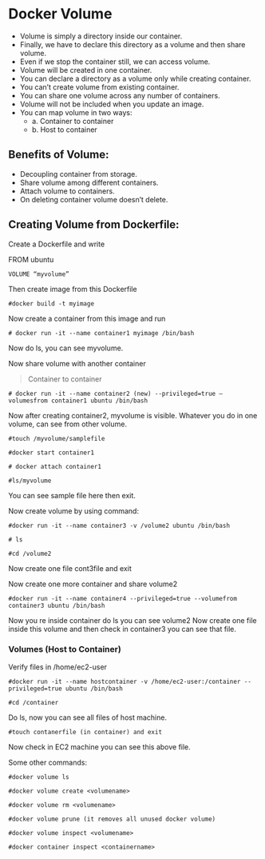 # Docker Volume
- Volume is simply a directory inside our container.
- Finally, we have to declare this directory as a volume and then share volume.
- Even if we stop the container still, we can access volume.
- Volume will be created in one container.
- You can declare a directory as a volume only while creating container.
- You can’t create volume from existing container.
- You can share one volume across any number of containers.
- Volume will not be included when you update an image.
- You can map volume in two ways:
  - a. Container to container
  - b. Host to container

## Benefits of Volume:
- Decoupling container from storage.
- Share volume among different containers.
- Attach volume to containers.
- On deleting container volume doesn’t delete.

## Creating Volume from Dockerfile:
Create a Dockerfile and write

FROM ubuntu

```
VOLUME “myvolume”
```

Then create image from this Dockerfile
```
#docker build -t myimage
```

Now create a container from this image and run
```
# docker run -it --name container1 myimage /bin/bash
```

Now do ls, you can see myvolume.


Now share volume with another container

> Container to container

```
# docker run -it --name container2 (new) --privileged=true –volumesfrom container1 ubuntu /bin/bash
```      

Now after creating container2, myvolume is visible. Whatever you do in one volume, can see from other volume.

```
#touch /myvolume/samplefile
```

```
#docker start container1
```

```
# docker attach container1
```

```
#ls/myvolume
```

You can see sample file here then exit.

Now create volume by using command:

```
#docker run -it --name container3 -v /volume2 ubuntu /bin/bash
```

```
# ls
```

```
#cd /volume2
```

Now create one file cont3file and exit

Now create one more container and share volume2
```
#docker run -it --name container4 --privileged=true --volumefrom container3 ubuntu /bin/bash
```

Now you re inside container do ls you can see volume2
Now create one file inside this volume and then check in container3 you can see that file.

### Volumes (Host to Container)
Verify files in /home/ec2-user

```
#docker run -it --name hostcontainer -v /home/ec2-user:/container --privileged=true ubuntu /bin/bash
```

```
#cd /container
```

Do ls, now you can see all files of host machine.

```
#touch contanerfile (in container) and exit
```

Now check in EC2 machine you can see this above file.

Some other commands:

```
#docker volume ls
```

```
#docker volume create <volumename>
```

```
#docker volume rm <volumename>
```

```
#docker volume prune (it removes all unused docker volume)
```

```
#docker volume inspect <volumename>
```

```
#docker container inspect <containername>
```

